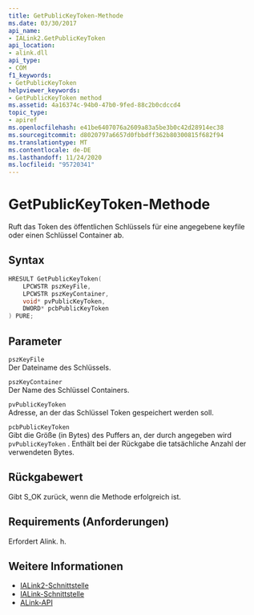 ```yaml
---
title: GetPublicKeyToken-Methode
ms.date: 03/30/2017
api_name:
- IALink2.GetPublicKeyToken
api_location:
- alink.dll
api_type:
- COM
f1_keywords:
- GetPublicKeyToken
helpviewer_keywords:
- GetPublicKeyToken method
ms.assetid: 4a16374c-94b0-47b0-9fed-88c2b0cdccd4
topic_type:
- apiref
ms.openlocfilehash: e41be6407076a2609a83a5be3b0c42d28914ec38
ms.sourcegitcommit: d8020797a6657d0fbbdff362b80300815f682f94
ms.translationtype: MT
ms.contentlocale: de-DE
ms.lasthandoff: 11/24/2020
ms.locfileid: "95720341"
---
```

# <a name="getpublickeytoken-method"></a>GetPublicKeyToken-Methode

Ruft das Token des öffentlichen Schlüssels für eine angegebene keyfile oder einen Schlüssel Container ab.  
  
## <a name="syntax"></a>Syntax  
  
```cpp  
HRESULT GetPublicKeyToken(  
    LPCWSTR pszKeyFile,  
    LPCWSTR pszKeyContainer,  
    void* pvPublicKeyToken,  
    DWORD* pcbPublicKeyToken  
) PURE;  
```  
  
## <a name="parameters"></a>Parameter  

 `pszKeyFile`  
 Der Dateiname des Schlüssels.  
  
 `pszKeyContainer`  
 Der Name des Schlüssel Containers.  
  
 `pvPublicKeyToken`  
 Adresse, an der das Schlüssel Token gespeichert werden soll.  
  
 `pcbPublicKeyToken`  
 Gibt die Größe (in Bytes) des Puffers an, der durch angegeben wird `pvPublicKeyToken` . Enthält bei der Rückgabe die tatsächliche Anzahl der verwendeten Bytes.  
  
## <a name="return-value"></a>Rückgabewert  

 Gibt S_OK zurück, wenn die Methode erfolgreich ist.  
  
## <a name="requirements"></a>Requirements (Anforderungen)  

 Erfordert Alink. h.  
  
## <a name="see-also"></a>Weitere Informationen

- [IALink2-Schnittstelle](ialink2-interface.md)
- [IALink-Schnittstelle](ialink-interface.md)
- [ALink-API](index.md)
